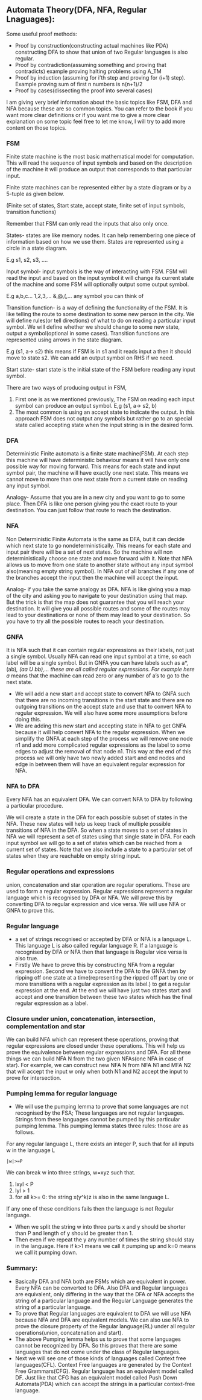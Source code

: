 ## Automata Theory(DFA, NFA, Regular Lnaguages):

Some useful proof methods:

* Proof by construction(constructing actual machines like PDA) constructing DFA to show that union of two Regular languages is also regular.
* Proof by contradiction(assuming something and proving that contradicts) example proving halting problems using A_TM
* Proof by induction (assuming for i’th step and proving for (i+1) step). Example proving sum of first n numbers is n(n+1)/2
* Proof by cases(dissecting the proof into several cases)

I am giving very brief information about the basic topics like FSM, DFA  and NFA because these are so common topics. You can refer to the book if you want more clear definitions or if you want me to give a more clear explanation on some topic feel free to let me know, I will try to add more content on those topics.

### FSM 

Finite state machine is the most basic mathematical model for computation. This will read the sequence of input symbols and based on the description of the machine it will produce an output that corresponds to that particular input.

Finite state machines can be represented either by a state diagram or by a 5-tuple as given below.

(Finite set of states, Start state, accept state, finite set of  input symbols, transition functions)

Remember that FSM can only read the inputs that also only once.

States- states are like memory nodes. It can help remembering one piece of information based on how we use them. States are represented using a circle in a state diagram.

E.g s1, s2, s3, ….

Input symbol- input symbols is the way of interacting with FSM. FSM will read the input and based on the input symbol it will change its current state of the machine and some FSM will optionally output some output symbol.

E.g a,b,c… 1,2,3,… &,@,(,… any symbol you can think of 

Transition function- is a way of defining the functionality of the FSM. It is like telling the route to some destination to some new person in the city. We will define rules(or tell directions) of what to do on reading a particular input symbol. We will define whether we should change to some new state, output a symbol(optional in some cases). Transition functions are represented using arrows in the state diagram.

E.g (s1, a-> s2) this means if FSM is in s1 and it reads input a then it should move to state s2. We can add an output symbol on RHS if we need.

Start state- start state is the initial state of the FSM before reading any input symbol.

There are two ways of producing output in FSM,

1. First one is as we mentioned previously, The FSM on reading each input symbol can produce an output symbol. E,g (s1, a-> s2, b)
2. The most common is using an accept state to indicate the output. In this approach FSM does not output any symbols but rather go to an special state called accepting state when the input string is in the desired form.

### DFA

 Deterministic Finite automata is a finite state machine(FSM). At each step this machine will have deterministic behaviour means it will have only one possible way for moving forward. This means for each state and input symbol pair, the machine will have exactly one next state. This means we cannot move to more than one next state from a current state on reading any input symbol.

Analogy- Assume that you are in a new city and you want to go to some place. Then DFA is like one person giving you the exact route to your destination. You can just follow that route to reach the destination.

### NFA 

 Non Deterministic Finite Automata is the same as DFA, but it can decide which next state to go nondeterministically. This means for each state and input pair there will be a set of next states. So the machine will non deterministically choose one state and move forward with it. Note that NFA allows us to move from one state to another state without any input symbol also(meaning empty string symbol). In NFA out of all branches if any one of the branches accept the input then the machine will accept the input.

Analog- if you take the same analogy as DFA. NFA is like giving you a map of the city and asking you to navigate to your destination using that map. But the trick is that the map does not guarantee that you will reach your destination. It will give you all possible routes and some of the routes may lead to your destinations or none of them may lead to your destination. So you have to try all the possible routes to reach your destination.

### GNFA

It is NFA such that it can contain regular expressions as their labels, not just a single symbol. Usually NFA can read one input symbol at a time, so each label will be a single symbol. But in GNFA you can have labels such as a*, (ab)*, (aa U bb),... these are all called regular expressions. For example here a* means that the machine can read zero or any number of a’s to go to the next state.

* We will add a new start and accept state to convert NFA to GNFA such that there are no incoming transitions in the start state and there are no outgoing transitions on the accept state and use that to convert NFA to regular expression. We will also have some more assumptions before doing this.
* We are adding this new start and accepting state in NFA to get GNFA because it will help convert NFA to the regular expression. When we simplify the GNFA at each step of the process we will remove one node n1 and add more complicated regular expressions as the label to some edges to adjust the removal of that node n1. This way at the end of this process we will only have two newly added start and end nodes and edge in between them will have an equivalent regular expression for NFA.


### NFA to DFA 

Every NFA has an equivalent DFA. We can convert NFA to DFA by following a particular procedure. 

We will create a state in the DFA for each possible subset of states in the NFA. These new states will help us keep track of multiple possible transitions of NFA in the DFA. So when a state moves to a set of states in NFA we will represent a set of states using that single state in DFA. For each input symbol we will go to a set of states which can be reached from a current set of states. Note that we also include a state to a particular set of states when they are reachable on empty string input.


### Regular operations and expressions 

union,  concatenation and star operation are regular operations. These are used to form a regular expression. Regular expressions represent a regular language which is recognised by DFA or NFA. We will prove this by converting DFA to regular expression and vice versa. We will use NFA or GNFA to prove this.


### Regular language



*  a set of strings recognised or accepted by DFA or NFA is a language L. This language L is also called regular language R. If a language is recognised by DFA or NFA then that language is Regular vice versa is also true. 
* Firstly We have to prove this by constructing NFA from a regular expression. Second we have to convert the DFA to the GNFA then by ripping off one state at a time(representing  the ripped off part by one or more transitions with a regular expression as its label.) to get a regular expression at the end. At the end we will have just two states start and accept and one transition between these two states which has the final regular expression as a label.


### Closure under union, concatenation, intersection, complementation and star 

 We can build NFA which can represent these operations, proving that regular expressions are closed under these operations. This will help us prove the equivalence between regular expressions and DFA. For all these things we can build NFA N from the two given NFAs(one NFA in case of star). For example, we can construct new NFA N from NFA N1 and MFA N2 that will accept the input w only when both N1 and N2 accept the input to prove for intersection.


### Pumping lemma for regular language



* We will use the pumping lemma to prove that some languages are not recognised by the FSA; These languages are not regular languages. Strings from these languages cannot be pumped by this particular pumping lemma. This pumping lemma states three rules: those are as follows.

For any regular language L, there exists an integer P, such that for all inputs w in the language L

    |w|>=P

We can break w into three strings, w=xyz such that.



1. lxyl &lt; P
2. lyl > 1
3. for all k>= 0: the string x(y^k)z is also in the same language L.

If any one of these conditions fails then the language is not Regular language.



* When we split the string w into three parts x and y should be shorter than P and length of y should be greater than 1. 
* Then even if we repeat the y any number of times the string should stay in the language. Here if k>1 means we call it pumping up and k=0 means we call it pumping down. 


### **Summary**: 



* Basically DFA and NFA both are FSMs which are equivalent in power. Every NFA can be converted to DFA. Also DFA and Regular languages are equivalent, only differing in the way that the DFA or NFA accepts the string of a particular language and the Regular Language generates the string of a particular language.
* To prove that Regular languages are equivalent to DFA we will use NFA because NFA and DFA are equivalent models. We can also use NFA to prove the closure property of the Regular language(RL) under all regular operations(union, concatenation and start). 
* The above Pumping lemma helps us to prove that some languages cannot be recognized by DFA. So this proves that there are some languages that do not come under the class of Regular languages. 
* Next we will see one of those kinds of languages called Context free languages(CFL). Context Free languages are generated by the Context Free Grammars(CFG). Regular language has an equivalent model called DF. Just like that CFG has an equivalent model called Push Down Automata(PDA) which can accept the strings in a particular context-free language.

